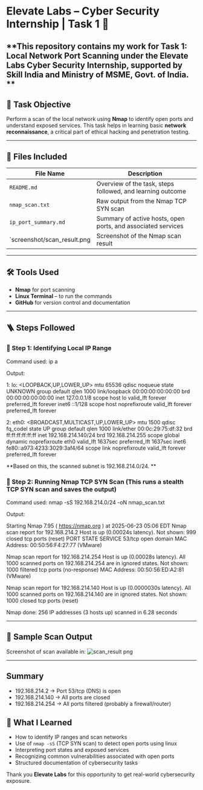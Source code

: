 # Elevate Labs – Cyber Security Internship | Task 1 🔐

**This repository contains my work for **Task 1: Local Network Port Scanning** under the Elevate Labs Cyber Security Internship, supported by Skill India and Ministry of MSME, Govt. of India.
**
---

## 🎯 Task Objective

Perform a scan of the local network using **Nmap** to identify open ports and understand exposed services. This task helps in learning basic **network reconnaissance**, a critical part of ethical hacking and penetration testing.

---

## 📁 Files Included

| File Name                  | Description                                                  |
|----------------------------|--------------------------------------------------------------|
| `README.md`                | Overview of the task, steps followed, and learning outcome   |
| `nmap_scan.txt`            | Raw output from the Nmap TCP SYN scan                        |
| `ip_port_summary.md`       | Summary of active hosts, open ports, and associated services |
| `screenshot/scan_result.png| Screenshot of the Nmap scan result                           |

---

## 🛠 Tools Used

- **Nmap** for port scanning
- **Linux Terminal** – to run the commands
- **GitHub** for version control and documentation

---
## 🪜 Steps Followed


### 🔹 Step 1: Identifying Local IP Range

   Command used: ip a
   
   Output: 
   
1: lo: <LOOPBACK,UP,LOWER_UP> mtu 65536 qdisc noqueue state UNKNOWN group default qlen 1000
    link/loopback 00:00:00:00:00:00 brd 00:00:00:00:00:00
    inet 127.0.0.1/8 scope host lo
       valid_lft forever preferred_lft forever
    inet6 ::1/128 scope host noprefixroute 
       valid_lft forever preferred_lft forever

       
2: eth0: <BROADCAST,MULTICAST,UP,LOWER_UP> mtu 1500 qdisc fq_codel state UP group default qlen 1000
    link/ether 00:0c:29:75:df:32 brd ff:ff:ff:ff:ff:ff
    inet 192.168.214.140/24 brd 192.168.214.255 scope global dynamic noprefixroute eth0
       valid_lft 1637sec preferred_lft 1637sec
    inet6 fe80::a973:4233:3029:3af4/64 scope link noprefixroute 
       valid_lft forever preferred_lft forever


**Based on this, the scanned subnet is 192.168.214.0/24.
**

                                                 
### 🔹 Step 2: Running Nmap TCP SYN Scan (This runs a stealth TCP SYN scan and saves the output)



  Command used: nmap -sS 192.168.214.0/24 -oN nmap_scan.txt
  
  Output: 
  
  Starting Nmap 7.95 ( https://nmap.org ) at 2025-06-23 05:06 EDT
Nmap scan report for 192.168.214.2
Host is up (0.00024s latency).
Not shown: 999 closed tcp ports (reset)
PORT   STATE SERVICE
53/tcp open  domain
MAC Address: 00:50:56:F4:27:77 (VMware)

Nmap scan report for 192.168.214.254
Host is up (0.00028s latency).
All 1000 scanned ports on 192.168.214.254 are in ignored states.
Not shown: 1000 filtered tcp ports (no-response)
MAC Address: 00:50:56:ED:A2:81 (VMware)

Nmap scan report for 192.168.214.140
Host is up (0.0000030s latency).
All 1000 scanned ports on 192.168.214.140 are in ignored states.
Not shown: 1000 closed tcp ports (reset)

Nmap done: 256 IP addresses (3 hosts up) scanned in 6.28 seconds




---
## 📸 Sample Scan Output

Screenshot of scan available in:  ![scan_result png](https://github.com/user-attachments/assets/4e98e882-09be-4c57-9d68-8f53213336c2)

---
## Summary 

  - 192.168.214.2 → Port 53/tcp (DNS) is open
  - 192.168.214.140 → All ports are closed
  - 192.168.214.254 → All ports filtered (probably a firewall/router)

## 🧠 What I Learned

- How to identify IP ranges and scan networks
- Use of `nmap -sS` (TCP SYN scan) to detect open ports using linux
- Interpreting port states and exposed services
- Recognizing common vulnerabilities associated with open ports
- Structured documentation of cybersecurity tasks






Thank you **Elevate Labs** for this opportunity to get real-world cybersecurity exposure.


